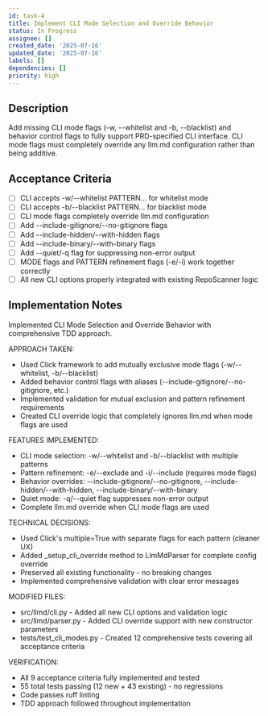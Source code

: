 ```yaml
---
id: task-4
title: Implement CLI Mode Selection and Override Behavior
status: In Progress
assignee: []
created_date: '2025-07-16'
updated_date: '2025-07-16'
labels: []
dependencies: []
priority: high
---
```


## Description

Add missing CLI mode flags (-w, --whitelist and -b, --blacklist) and behavior control flags to fully support PRD-specified CLI interface. CLI mode flags must completely override any llm.md configuration rather than being additive.

## Acceptance Criteria

- [ ] CLI accepts -w/--whitelist PATTERN... for whitelist mode
- [ ] CLI accepts -b/--blacklist PATTERN... for blacklist mode
- [ ] CLI mode flags completely override llm.md configuration
- [ ] Add --include-gitignore/--no-gitignore flags
- [ ] Add --include-hidden/--with-hidden flags
- [ ] Add --include-binary/--with-binary flags
- [ ] Add --quiet/-q flag for suppressing non-error output
- [ ] MODE flags and PATTERN refinement flags (-e/-i) work together correctly
- [ ] All new CLI options properly integrated with existing RepoScanner logic

## Implementation Notes

Implemented CLI Mode Selection and Override Behavior with comprehensive TDD approach.

APPROACH TAKEN:
- Used Click framework to add mutually exclusive mode flags (-w/--whitelist, -b/--blacklist) 
- Added behavior control flags with aliases (--include-gitignore/--no-gitignore, etc.)
- Implemented validation for mutual exclusion and pattern refinement requirements
- Created CLI override logic that completely ignores llm.md when mode flags are used

FEATURES IMPLEMENTED:
- CLI mode selection: -w/--whitelist and -b/--blacklist with multiple patterns  
- Pattern refinement: -e/--exclude and -i/--include (requires mode flags)
- Behavior overrides: --include-gitignore/--no-gitignore, --include-hidden/--with-hidden, --include-binary/--with-binary
- Quiet mode: -q/--quiet flag suppresses non-error output
- Complete llm.md override when CLI mode flags are used

TECHNICAL DECISIONS:
- Used Click's multiple=True with separate flags for each pattern (cleaner UX)
- Added _setup_cli_override method to LlmMdParser for complete config override
- Preserved all existing functionality - no breaking changes
- Implemented comprehensive validation with clear error messages

MODIFIED FILES:
- src/llmd/cli.py - Added all new CLI options and validation logic
- src/llmd/parser.py - Added CLI override support with new constructor parameters
- tests/test_cli_modes.py - Created 12 comprehensive tests covering all acceptance criteria

VERIFICATION:
- All 9 acceptance criteria fully implemented and tested
- 55 total tests passing (12 new + 43 existing) - no regressions
- Code passes ruff linting
- TDD approach followed throughout implementation
